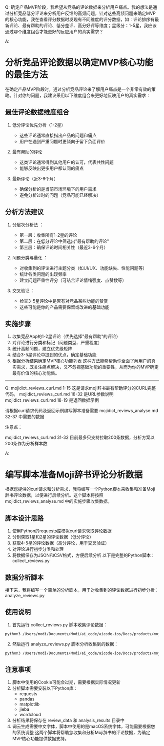 Q:
确定产品MVP阶段，我希望从竞品的评论数据来分析用户痛点。我的想法是通过分析竞品低分评论来分析用户反馈的高频问题，针对这些高频问题来确定MVP的核心功能，我在查看评分数据时发现有不同维度的评分数据，如：评论排序有最新评论、最有帮助的评论、低分差评、高分好评等维度；星级分：1-5星，我应该通过哪个维度组合才能更好的反应用户的真实需求？

A:
# 分析竞品评论数据以确定MVP核心功能的最佳方法
在确定产品MVP阶段时，通过分析竞品评论来了解用户痛点是一个非常有效的策略。针对你的问题，我建议采用以下维度组合来更好地反映用户的真实需求：

## 最佳评论数据维度组合
1. 低分评论优先分析（1-2星）
   
   - 这些评论通常直接指出产品的问题和痛点
   - 用户在遇到严重问题时更倾向于留下负面评价
2. 最有帮助的评论
   
   - 这类评论通常得到其他用户的认可，代表共性问题
   - 能够反映出更多用户都认同的痛点
3. 最新评论（近3-6个月）
   
   - 确保分析的是当前市场环境下的用户需求
   - 避免分析过时的问题（竞品可能已经解决）
## 分析方法建议
1. 分层次分析法 ：
   
   - 第一层：收集所有1-2星的评论
   - 第二层：在低分评论中筛选出"最有帮助的评论"
   - 第三层：确保评论时间相关性（最近3-6个月）
2. 问题分类与量化 ：
   
   - 对收集到的评论进行主题分类（如UI/UX、功能缺失、性能问题等）
   - 统计各类问题的出现频率
   - 建立问题严重性评分（可结合评论情绪强度、点赞数等）
3. 交叉验证 ：
   
   - 检查3-5星评论中是否有对竞品某些功能的赞赏
   - 这些可能是你的产品需要保留或改进的基础功能
## 实施步骤
1. 收集竞品App的1-2星评论（优先选择"最有帮助"的评论）
2. 对评论进行分类和标记（问题类型、严重程度）
3. 统计高频问题，建立优先级矩阵
4. 结合3-5星评论中提到的优点，确定基础功能
5. 根据分析结果确定MVP核心功能列表
这种方法能够帮助你全面了解用户的真实需求，既关注痛点解决，又不忽视基础功能的重要性，从而为你的MVP确定最有价值的核心功能集。


----------------------------------------------
Q:
mojidict_reviews_curl.md 1-15 这是请求moji辞书最有帮助评分的CURL完整代码， mojidict_reviews_curl.md 18-32 是URL参数说明 mojidict_reviews_curl.md 18-19 是返回数据示例

请根据curl请求代码及返回示例编写脚本准备需要 mojidict_reviews_analyse.md 32-37 中需要的数据

注意点：

mojidict_reviews_curl.md 31-32 目前最多只支持拉取200条数据，分析方案以200条作为分析样本数

A:
# 编写脚本准备Moji辞书评论分析数据
根据您提供的curl请求和分析需求，我将编写一个Python脚本来收集和准备Moji辞书评论数据，以便进行后续分析。这个脚本将按照 mojidict_reviews_analyse.md 中的实施步骤收集数据。

## 脚本设计思路
1. 使用Python的requests库模拟curl请求获取评论数据
2. 分别获取1星和2星的评论数据（低分评论）
3. 获取4-5星的评论数据（高分评论，用于交叉验证）
4. 对评论进行初步分类和处理
5. 将数据保存为JSON和CSV格式，方便后续分析
以下是完整的Python脚本：collect_reviews.py
## 数据分析脚本
接下来，我将编写一个简单的分析脚本，用于对收集到的评论数据进行初步分析：analyze_reviews.py
## 使用说明
1. 首先运行 collect_reviews.py 脚本收集评论数据：
```bash
python3 /Users/modi/Documents/Modi/ai_code/aicode-ios/Docs/products/mojidict/collect_reviews.py
```

2. 然后运行 analyze_reviews.py 脚本分析收集到的数据：
```bash
python3 /Users/modi/Documents/Modi/ai_code/aicode-ios/Docs/products/mojidict/analyze_reviews.py
```

## 注意事项
1. 脚本中使用的Cookie可能会过期，需要根据实际情况更新
2. 分析脚本需要安装以下Python库：
   - requests
   - pandas
   - matplotlib
   - jieba
   - wordcloud
3. 分析结果将保存在 review_data 和 analysis_results 目录中
4. 词云生成需要中文字体，脚本中使用的是macOS系统字体，可能需要根据您的系统调整
这两个脚本将帮助您收集和分析Moji辞书的评论数据，为确定MVP核心功能提供数据支持。